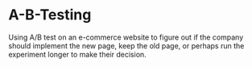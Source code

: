 # A-B-Testing
Using A/B test on an e-commerce website to figure out if the company should implement the new page, keep the old page, or perhaps run the experiment longer to make their decision.
